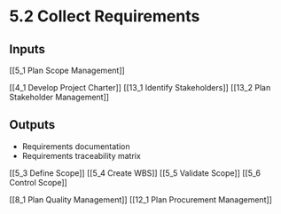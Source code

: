 # 5.2 Collect Requirements

## Inputs

[[5_1 Plan Scope Management]]

[[4_1 Develop Project Charter]]
[[13_1 Identify Stakeholders]]
[[13_2 Plan Stakeholder Management]]


## Outputs
* Requirements documentation
* Requirements traceability matrix

[[5_3 Define Scope]]
[[5_4 Create WBS]]
[[5_5 Validate Scope]]
[[5_6 Control Scope]]

[[8_1 Plan Quality Management]]
[[12_1 Plan Procurement Management]]

